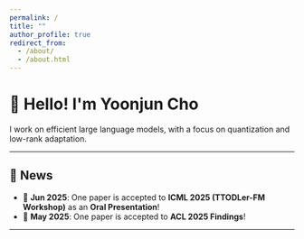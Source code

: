 ```yaml
---
permalink: /
title: ""
author_profile: true
redirect_from: 
  - /about/
  - /about.html
---
```


# 👋 Hello! I'm **Yoonjun Cho**

I work on efficient large language models, with a focus on quantization and low-rank adaptation.

---

## 📰 News

- 📣 **Jun 2025**: One paper is accepted to **ICML 2025 (TTODLer-FM Workshop)** as an **Oral Presentation**!
- 📝 **May 2025**: One paper is accepted to **ACL 2025 Findings**!

---
